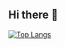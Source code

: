 ## Hi there 👋

[![Top Langs](https://github-readme-stats.vercel.app/api/top-langs/?username=Nnder&langs_count=20&hide_progress=true&custom_title=Used%20Languages)](https://github.com/anuraghazra/github-readme-stats)
